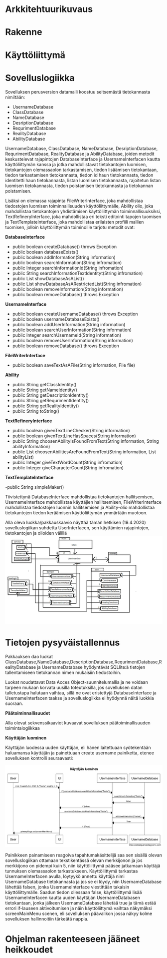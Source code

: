 # Arkkitehtuurikuvaus

# Rakenne 

# Käyttöliittymä

# Sovelluslogiikka

Sovelluksen perusversion datamalli koostuu seitsemästä tietokannasta nimiltään:

- UsernameDatabase
- ClassDatabase
- NameDatabase
- DesriptionDatabase
- RequrimentDatabase
- RealityDatabase
- AbilityDatabase

UsernameDatabase, ClassDatabase, NameDatabase, DesriptionDatabase, RequrimentDatabase, RealityDatabase ja AbilityDatabase, joiden metodit keskustelevat rajapintojen DatabaseInterface ja UsernameInterfacen kautta käyttöliittymän kanssa ja jotka mahdollistavat tietokantojen luomisen, tietokantojen olemassaolon tarkastamisen, tiedon lisäämisen tietokantaan, tiedon tarkastamisen tietokannasta, tiedon id haun tietokannasta, tiedon identitetti haun tietokannasta, listan luomisen tietokannasta, rajoitetun listan luomisen tietokannasta, tiedon poistamisen tietokannasta ja tietokannan poistamisen. 

Lisäksi on olemassa rajapinta FileWriterInterface, joka mahdollistaa tiedostojen luomisen toiminnallisuuden käyttöliittymälle, Ability olio, joka mahdollistaa tietokantojen yhdistämisen käyttöliittymän toiminnallisuuksiksi, TextRefineryInterface, joka mahdollistaa eri teksti editointi tapojen tuomisen ja TextTemplateInterface, joka mahdollistaa erilaisten profiili mallien tuomisen, jolloin käyttöliittymän toiminoille tarjotu metodit ovat:

**DatabaseInterface**

- public boolean createDatabase() throws Exception
- public boolean databaseExists()
- public boolean addInformation(String information)
- public boolean searchInformation(String infromation)
- public Integer searchInformationId(String infromation)
- public String searchInformationTextIdentityt(String infromation)
- public List<String> showDatabaseAsAList()
- public List<String> showDatabaseAsARestrictedList(String infromation)
- public boolean removeInformation(String information)
- public boolean removeDatabase() throws Exception

**UsernameInterface**

- public boolean createUsernameDatabase() throws Exception
- public boolean usernameDatabaseExists()
- public boolean addUserInformation(String information)
- public boolean searchUserInformation(String information)
-  public Integer searchUsernameId(String information)
- public boolean removeUserInformation(String information)
- public boolean removeDatabase() throws Exception

**FileWriterInterface**

- public boolean saveTextAsAFile(String information, File file)

**Ability**

- public String getClassIdentity()
- public String getNameIdentity()
- public String getDescriptionIdentity()
- public String getRequrimentIdentity()
- public String getRealityIdentity()
- public String toString()

**TextRefineryInterface**

- public boolean givenTextLineChecker(String information)
- public boolean givenTextLineHasSpaces(String information)
- public String choosenAbilityIsFoundFromText(String information, String abilityInformation)
- public List<String> choosenAbilitiesAreFoundFromText(String information, List<String> abilityList)
- public Integer giveTextWordCount(String infromation)
- public Integer giveCharacterCount(String infromation)
  
 **TextTemplateInterface**
 
 -public String simpleMaker()


Tiivistettynä DatabaseInterface mahdollistaa tietokantojen hallitsemisen, UsernameInterface mahdollistaa käyttäjien hallitsemisen, FileWriterInterface mahdollistaa tiedostojen luonnin hallitsemisen ja Ability-olio mahdollistaa tietokantojen tiedon keräämisen käyttöliittymän ymmärtään muotoon.

Alla oleva luokka/pakkauskaavio näyttää tämän hetkisen (19.4.2020) sovelluslogiikan suhdetta UserInterfacen, sen käyttämien rajapintojen, tietokantojen ja olioiden välillä
![alt text](https://github.com/K123AsJ0k1/ot-harjoitustyo/blob/master/dokumentointi/kuvat/Pakkauskaavio.png)

# Tietojen pysyväistallennus

Pakkauksen dao luokat ClassDatabase,NameDatabase,DescriptionDatabase,RequrimentDatabase,RealityDatabase ja UsernameDatabase hyödyntävät SQLlite:ä tietojen tallentamiseen tietokannan nimen mukaisiin tiedostoihin. 

Luokat noudattavat Data Acces Object-suunnitelumallia ja ne voidaan tarpeen mukaan korvata uusilla toteutuksilla, jos sovelluksen datan talletustapa halutaan vaihtaa, sillä ne ovat eristettyjä DatabaseInterface ja UsernameInterfacen taakse ja sovelluslogiikka ei hyödynnä näitä luokkia suoraan.

**Päätoiminnallisuudet**

Alla olevat sekvenssikaaviot kuvaavat sovelluksen päätoiminallisuuden toimintalogiikkaa

**Käyttäjän luominen**

Käyttäjän luodessa uuden käyttäjän, eli hänen laitettuaan syötekentään haluamansa käyttäjän ja painettuaan create username painiketta, etenee sovelluksen kontrolli seuraavasti: 

![alt text](https://github.com/K123AsJ0k1/ot-harjoitustyo/blob/master/dokumentointi/kuvat/K%C3%A4ytt%C3%A4j%C3%A4nluonnin%20sekvenssikaavio.png)

Painikkeen painamiseen reagoiva tapahtumakäsittelijä saa sen sisällä olevan sovelluslogiikan ottamaan tekstikentässä olevan merkkijonon ja jos merkkijono on pidempi kuin 5, niin käyttöliittymä pääsee jatkamaan käyttäjä tunnuksen olemassaolon tarkastukseen. Käyttöliittymä tarkastaa UsernameInterfacen avulla, löytyykö annettu käyttäjä nimi UsernameDatabase tietokannasta ja jos se ei löydy, niin UsernameDatabase lähettää falsen, jonka UsernameInterface viestittään takaisin käyttöliittymälle. Saadun tiedon ollessaan false, käyttöliittymä lisää UsernameInterfacen kautta uuden käyttäjän UsernameDatabasen tietokantaan, jonka jälkeen UsernameDatabase lähetää true ja tämä estää errori if-lauseen aktivoitumisen ja näin käyttöliittymä vaihtaa näkymäksi screenMainMenu scenen, eli sovelluksen päävalikon jossa näkyy kolme sovelluksen hallinnoitiin tärkeätä nappia. 


# Ohjelman rakenteeseen jääneet heikkoudet
